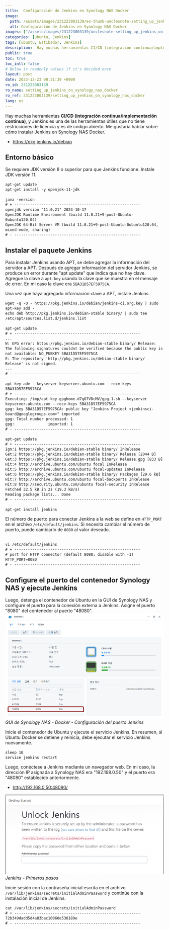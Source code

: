 ```yaml
---
title:  Configuración de Jenkins en Synology NAS Docker
image:
  path: /assets/images/231223003139/es-thumb-unclesnote-setting_up_jenkins_on_synology_nas_docker.png
  alt: Configuración de Jenkins en Synology NAS Docker
images: ["/assets/images/231223003139/unclesnote-setting_up_jenkins_on_synology_nas_docker-synology_nas_gui-docker-jenkins_port_settings.png", "/assets/images/231223003139/unclesnote-setting_up_jenkins_on_synology_nas_docker-jenkins-getting_started.png"]
categories: [ubuntu, Jenkins]
tags: [ubuntu, Estibador, Jenkins]
description:  Hay muchas herramientas CI/CD (integración continua/implementación continua), y Jenkins es una de las herramientas útiles que no tiene restricciones de
public: true
toc: true
toc_intl: false
# Below is readonly values if it's decided once
layout: post
date: 2023-12-23 00:31:39 +0900
ro_id: 231223003139
ro_name: setting_up_jenkins_on_synology_nas_docker
ro_ref: 231223003139/setting_up_jenkins_on_synology_nas_docker
lang: es
---
```

Hay muchas herramientas **CI/CD (integración continua/implementación continua)**, y Jenkins es una de las herramientas útiles que no tiene restricciones de licencia y es de código abierto. Me gustaría hablar sobre cómo instalar Jenkins en Synology NAS Docker.  
- https://pkg.jenkins.io/debian

## Entorno básico
Se requiere JDK versión 8 o superior para que Jenkins funcione. Instale JDK versión 11.  

```shell
apt-get update
apt-get install -y openjdk-11-jdk

java -version
# + --------------------------------------------------------
openjdk version "11.0.21" 2023-10-17
OpenJDK Runtime Environment (build 11.0.21+9-post-Ubuntu-0ubuntu120.04)
OpenJDK 64-Bit Server VM (build 11.0.21+9-post-Ubuntu-0ubuntu120.04, mixed mode, sharing)
# - --------------------------------------------------------

```
## Instalar el paquete Jenkins
Para instalar Jenkins usando APT, se debe agregar la información del servidor a APT. Después de agregar información del servidor Jenkins, se produce un error durante "apt update" que indica que no hay clave. Agregue la clave a `apt-key` usando la clave que se muestra en el mensaje de error. En mi caso la clave era `5BA31D57EF5975CA`.  

Una vez que haya agregado información clave a APT, instale Jenkins.  

```shell
wget -q -O - https://pkg.jenkins.io/debian/jenkins-ci.org.key | sudo apt-key add -
echo deb http://pkg.jenkins.io/debian-stable binary/ | sudo tee /etc/apt/sources.list.d/jenkins.list

apt-get update
# + --------------------------------------------------------
...
W: GPG error: https://pkg.jenkins.io/debian-stable binary/ Release: The following signatures couldnt be verified because the public key is not available: NO_PUBKEY 5BA31D57EF5975CA
E: The repository 'http://pkg.jenkins.io/debian-stable binary/ Release' is not signed.
...
# - --------------------------------------------------------

apt-key adv --keyserver keyserver.ubuntu.com --recv-keys 5BA31D57EF5975CA
# + --------------------------------------------------------
Executing: /tmp/apt-key-gpghome.d7qO7VDcMV/gpg.1.sh --keyserver keyserver.ubuntu.com --recv-keys 5BA31D57EF5975CA
gpg: key 5BA31D57EF5975CA: public key "Jenkins Project <jenkinsci-board@googlegroups.com>" imported
gpg: Total number processed: 1
gpg:               imported: 1
# - --------------------------------------------------------

apt-get update
# + --------------------------------------------------------
Ign:1 https://pkg.jenkins.io/debian-stable binary/ InRelease
Get:2 https://pkg.jenkins.io/debian-stable binary/ Release [2044 B]
Get:3 https://pkg.jenkins.io/debian-stable binary/ Release.gpg [833 B]
Hit:4 http://archive.ubuntu.com/ubuntu focal InRelease
Hit:5 http://archive.ubuntu.com/ubuntu focal-updates InRelease
Get:6 https://pkg.jenkins.io/debian-stable binary/ Packages [29.6 kB]
Hit:7 http://archive.ubuntu.com/ubuntu focal-backports InRelease
Hit:8 http://security.ubuntu.com/ubuntu focal-security InRelease
Fetched 32.5 kB in 2s (19.3 kB/s)
Reading package lists... Done
# - --------------------------------------------------------

apt-get install jenkins

```
El número de puerto para conectar Jenkins a la web se define en `HTTP_PORT` en el archivo `/etc/default/jenkins`. Si necesita cambiar el número de puerto, puede cambiarlo de `8080` al valor deseado.  

```shell

vi /etc/default/jenkins
# + --------------------------------------------------------
# port for HTTP connector (default 8080; disable with -1)
HTTP_PORT=8080
# - --------------------------------------------------------

```
## Configure el puerto del contenedor Synology NAS y ejecute Jenkins
Luego, detenga el contenedor de Ubuntu en la GUI de Synology NAS y configure el puerto para la conexión externa a Jenkins. Asigne el puerto "8080" del contenedor al puerto "48080".  
![GUI de Synology NAS - Docker - Configuración del puerto Jenkins](/assets/images/231223003139/unclesnote-setting_up_jenkins_on_synology_nas_docker-synology_nas_gui-docker-jenkins_port_settings.png)
_GUI de Synology NAS - Docker - Configuración del puerto Jenkins_

Inicie el contenedor de Ubuntu y ejecute el servicio Jenkins. En resumen, si Ubuntu Docker se detiene y reinicia, debe ejecutar el servicio Jenkins nuevamente.  

```shell
sleep 10
service jenkins restart
```
Luego, conéctese a Jenkins mediante un navegador web. En mi caso, la dirección IP asignada a Synology NAS era "192.168.0.50" y el puerto era "48080" establecido anteriormente.  
- http://192.168.0.50:48080/

![Jenkins - Primeros pasos](/assets/images/231223003139/unclesnote-setting_up_jenkins_on_synology_nas_docker-jenkins-getting_started.png)
_Jenkins - Primeros pasos_

Inicie sesión con la contraseña inicial escrita en el archivo `/var/lib/jenkins/secrets/initialAdminPassword` y continúe con la instalación inicial de Jenkins.  

```shell
cat /var/lib/jenkins/secrets/initialAdminPassword
# + --------------------------------------------------------
72b349dadd5d4a83bac10060e536189e
# - --------------------------------------------------------
```
